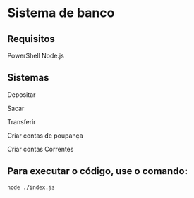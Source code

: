 # Sistema de banco

## Requisitos

PowerShell
Node.js

## Sistemas

Depositar

Sacar

Transferir

Criar contas de poupança

Criar contas Correntes

## Para executar o código, use o comando:

`
 node ./index.js
`
